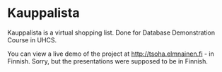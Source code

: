 Kauppalista
===========

Kauppalista is a virtual shopping list. Done for Database Demonstration Course in UHCS.

You can view a live demo of the project at http://tsoha.elmnainen.fi - in Finnish. Sorry, but the presentations were supposed to be in Finnish.

